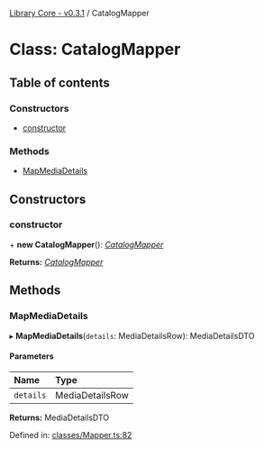 [Library Core - v0.3.1](../README.md) / CatalogMapper

# Class: CatalogMapper

## Table of contents

### Constructors

- [constructor](catalogmapper.md#constructor)

### Methods

- [MapMediaDetails](catalogmapper.md#mapmediadetails)

## Constructors

### constructor

\+ **new CatalogMapper**(): [*CatalogMapper*](catalogmapper.md)

**Returns:** [*CatalogMapper*](catalogmapper.md)

## Methods

### MapMediaDetails

▸ **MapMediaDetails**(`details`: MediaDetailsRow): MediaDetailsDTO

#### Parameters

| Name | Type |
| :------ | :------ |
| `details` | MediaDetailsRow |

**Returns:** MediaDetailsDTO

Defined in: [classes/Mapper.ts:82](https://github.com/BenShelton/library-api/blob/master/packages/core/src/classes/Mapper.ts#L82)
